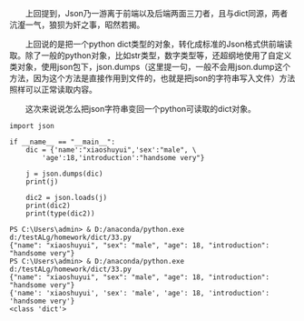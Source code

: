 <!--
 * @lanhuage: python
 * @Descripttion: 
 * @version: beta
 * @Author: xiaoshuyui
 * @Date: 2020-04-07 08:20:30
 * @LastEditors: xiaoshuyui
 * @LastEditTime: 2020-04-07 08:48:10
 -->
&emsp;&emsp;上回提到，Json乃一游离于前端以及后端两面三刀者，且与dict同源，两者沆瀣一气，狼狈为奸之事，昭然若揭。

&emsp;&emsp;上回说的是把一个python dict类型的对象，转化成标准的Json格式供前端读取。除了一般的python对象，比如str类型，数字类型等，还超纲地使用了自定义类对象，使用json包下，json.dumps（这里提一句，一般不会用json.dump这个方法，因为这个方法是直接作用到文件的，也就是把json的字符串写入文件）方法照样可以正常读取内容。

&emsp;&emsp;这次来说说怎么把json字符串变回一个python可读取的dict对象。

    import json

    if __name__ == "__main__":
        dic = {'name':"xiaoshuyui",'sex':"male", \
            'age':18,'introduction':"handsome very"}
        
        j = json.dumps(dic)
        print(j)

        dic2 = json.loads(j)
        print(dic2)
        print(type(dic2))

    PS C:\Users\admin> & D:/anaconda/python.exe d:/testALg/homework/dict/33.py
    {"name": "xiaoshuyui", "sex": "male", "age": 18, "introduction": "handsome very"}
    PS C:\Users\admin> & D:/anaconda/python.exe d:/testALg/homework/dict/33.py
    {"name": "xiaoshuyui", "sex": "male", "age": 18, "introduction": "handsome very"}
    {'name': 'xiaoshuyui', 'sex': 'male', 'age': 18, 'introduction': 'handsome very'}
    <class 'dict'>